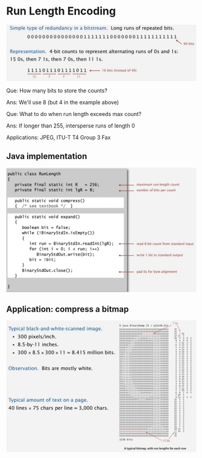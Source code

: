 # Run Length Encoding

![image](media/Run-Length-Encoding-image1.jpeg)

Que: How many bits to store the counts?

Ans: We'll use 8 (but 4 in the example above)

Que: What to do when run length exceeds max count?

Ans: If longer than 255, intersperse runs of length 0

Applications: JPEG, ITU-T T4 Group 3 Fax

## Java implementation

![image](media/Run-Length-Encoding-image2.jpeg)

## Application: compress a bitmap

![image](media/Run-Length-Encoding-image3.jpeg)
